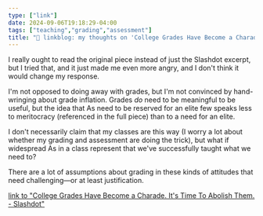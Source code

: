 ```yaml
---
type: ["link"]
date: 2024-09-06T19:18:29-04:00
tags: ["teaching","grading","assessment"]
title: "🔗 linkblog: my thoughts on 'College Grades Have Become a Charade. It's Time To Abolish Them. - Slashdot'"
---
```

I really ought to read the original piece instead of just the Slashdot excerpt, but I tried that, and it just made me even more angry, and I don't think it would change my response.

I'm not opposed to doing away with grades, but I'm not convinced by hand-wringing about grade inflation. Grades *do* need to be meaningful to be useful, but the idea that As need to be reserved for an elite few speaks less to meritocracy (referenced in the full piece) than to a need for an elite. 

I don't necessarily claim that my classes are this way (I worry a lot about whether my grading and assessment are doing the trick), but what if widespread As in a class represent that we've successfully taught what we need to?

There are a lot of assumptions about grading in these kinds of attitudes that need challenging—or at least justification.

[link to "College Grades Have Become a Charade. It's Time To Abolish Them. - Slashdot"](https://m.slashdot.org/story/432810)
